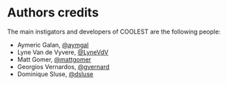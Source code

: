 # Authors credits

The main instigators and developers of COOLEST are the following people:
- Aymeric Galan, [@aymgal](https://github.com/aymgal)
- Lyne Van de Vyvere, [@LyneVdV](https://github.com/LyneVdV)
- Matt Gomer, [@mattgomer](https://github.com/mattgomer)
- Georgios Vernardos, [@gvernard](https://github.com/gvernard)
- Dominique Sluse, [@dsluse](https://github.com/dsluse)
